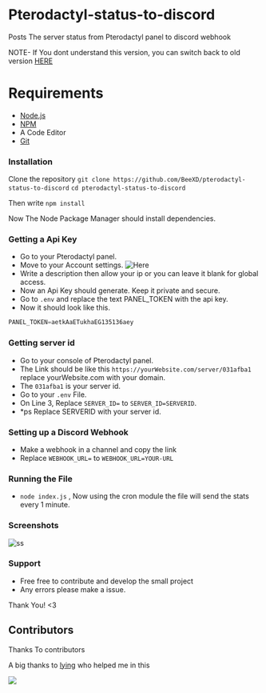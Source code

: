 # Pterodactyl-status-to-discord
Posts The server status from Pterodactyl panel to discord webhook

NOTE- If You dont understand this version, you can switch back to old version [HERE](https://github.com/BeeXD/Pterodactyl-status-to-discord/tree/b2da4fef2d482b4107611d2f936b2a51ec704685)
# Requirements
* [Node.js](https://nodejs.org/en/)
* [NPM](https://www.npmjs.com/)
* A Code Editor
* [Git](https://git-scm.com/)

### Installation
Clone the repository `git clone https://github.com/BeeXD/pterodactyl-status-to-discord`
`cd pterodactyl-status-to-discord`

Then write `npm install`


Now The Node Package Manager should install dependencies.

### Getting a Api Key
* Go to your Pterodactyl panel.
* Move to your Account settings.
![Here](https://cdn.upload.systems/uploads/5jbfCZYs.png)
* Write a description then allow your ip or you can leave it blank for global access.
* Now an Api Key should generate. Keep it private and secure.
* Go to `.env` and replace the text PANEL_TOKEN with the api key.
* Now it should look like this. 
```js
PANEL_TOKEN=aetkAaETukhaEG135136aey
```

### Getting server id 
* Go to your console of Pterodactyl panel.
* The Link should be like this `https://yourWebsite.com/server/031afba1` replace yourWebsite.com with your domain.
* The `031afba1` is your server id.
* Go to your `.env` File.
* On Line 3, Replace `SERVER_ID=` to `SERVER_ID=SERVERID`.
* *ps Replace SERVERID with your server id.

### Setting up a Discord Webhook
* Make a webhook in a channel and copy the link
* Replace `WEBHOOK_URL=` to `WEBHOOK_URL=YOUR-URL`

### Running the File
* `node index.js` , Now using the cron module the file will send the stats every 1 minute.

### Screenshots
![ss](https://cdn.discordapp.com/attachments/855048155023671326/930360375302557786/pjs8j11e8xtf7ng780rang.png)

### Support
* Free free to contribute and develop the small project
* Any errors please make a issue. 


Thank You! <3

## Contributors

Thanks To contributors

A big thanks to [lying](https://lying.pub/) who helped me in this

<a href="https://github.com/BeeXD/Pterodactyl-status-to-discord/graphs/contributors">
  <img src="https://contributors-img.web.app/image?repo=BeeXD/Pterodactyl-status-to-discord" />
</a>
